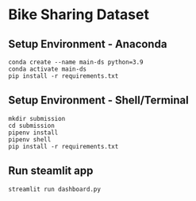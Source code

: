# Bike Sharing Dataset

## Setup Environment - Anaconda
```
conda create --name main-ds python=3.9
conda activate main-ds
pip install -r requirements.txt
```

## Setup Environment - Shell/Terminal
```
mkdir submission
cd submission
pipenv install
pipenv shell
pip install -r requirements.txt
```

## Run steamlit app
```
streamlit run dashboard.py
```